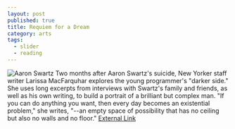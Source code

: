 ```yaml
---
layout: post
published: true
title: Requiem for a Dream
category: arts
tags: 
  - slider
  - reading
---
```


![Aaron Swartz](http://upload.wikimedia.org/wikipedia/commons/0/06/Aaron_Swartz_profile.jpg)
Two months after Aaron Swartz's suicide, New Yorker staff writer Larissa MacFarquhar explores the young programmer's "darker side." She uses long excerpts from interviews with Swartz's family and friends, as well as his own writing, to build a portrait of a brilliant but complex man. "If you can do anything you want, then every day becomes an existential problem," she writes, "--an empty space of possibility that has no ceiling but also no walls and no floor." [External Link](http://www.newyorker.com/reporting/2013/03/11/130311fa_fact_macfarquhar?currentPage=all)